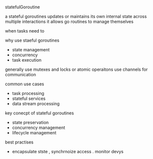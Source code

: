 statefulGoroutine 

a stateful goroutines updates or maintains its own internal state across multiple interactions
it allows go routines to manage themselves

when tasks need to 

why use staeful goroutines
- state management
- concurrency
- task execution

generally use mutexes and locks or atomic operaitons
use channels for communication

common use cases
- task processing 
- stateful services
- data stream processing 

key conecpt of stateful goroutines
- state preservation
- concurrency management
- lifecycle management

best practises
- encapsulate stste , synchrnoize access . monitor devys
